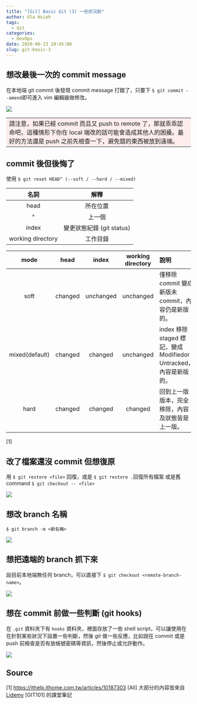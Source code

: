 ```yaml
---
title: "[Git] Basic Git (3) 一些狀況劇"
author: Ula Hsieh
tags:
  - Git
categories:
  - DevOps
date: 2020-06-13 10:45:00
slug: git-basic-3
---
```


## 想改最後一次的 commit message

在本地端 git commit 後發現 commit message 打錯了，只要下 `$ git commit --amend`即可進入 vim 編輯器做修改。

<!--more-->

![](https://imgur.com/7uZHzPo.png)

<table><tr><td bgcolor=#FDEDEC>
請注意，如果已經 commit 而且又 push to remote 了，那就乖乖認命吧，這種情形下你在 local 端改的話可能會造成其他人的困擾。最好的方法還是 push 之前先檢查一下，避免錯的東西被放到遠端。
</td></tr></table>

## commit 後但後悔了

使用 `$ git reset HEAD^ (--soft / --hard / --mixed)`

|       名詞        |           解釋            |
| :---------------: | :-----------------------: |
|       head        |         所在位置          |
|         ^         |          上一個           |
|       index       | 變更狀態紀錄 (git status) |
| working directory |         工作目錄          |

|      mode      |  head   |   index   | working directory | 說明                                                              |
| :------------: | :-----: | :-------: | :---------------: | :---------------------------------------------------------------- |
|      soft      | changed | unchanged |     unchanged     | 僅移除 commit 變成新版未 commit，內容仍是新版的。                 |
| mixed(default) | changed |  changed  |     unchanged     | index 移除 staged 標記，變成 Modifiedor Untracked，內容是新版的。 |
|      hard      | changed |  changed  |      changed      | 回到上一版版本，完全移除，內容及狀態皆是上一版。                  |

[1]

## 改了檔案還沒 commit 但想復原

用 `$ git restore <file>` 回復，或是 `$ git restore .`回復所有檔案
或是舊 command `$ git checkout -- <file>`

![](https://imgur.com/3yBqfnp.png)

## 想改 branch 名稱

`$ git branch -m <新名稱>`

![](https://imgur.com/GxP9UtR.png)

## 想把遠端的 branch 抓下來

設目前本地端無任何 branch，可以直接下 `$ git checkout <remote-branch-name>`。

![](https://imgur.com/drkR4Vc.png)

## 想在 commit 前做一些判斷 (git hooks)

在 `.git` 資料夾下有 `hooks` 資料夾，裡面存放了一些 shell script，可以讓使用在在針對某些狀況下設置一些判斷，然後 git 做一些反應，比如說在 commit 或是 push 前檢查是否有放帳號密碼等資訊，然後停止或允許動作。

![](https://imgur.com/noHMLbm.png)

## Source

[1] https://ithelp.ithome.com.tw/articles/10187303
[All] 大部分的內容皆來自 [Lidemy](https://lidemy.com/) [GIT101] 的課堂筆記
